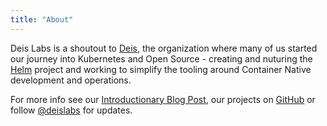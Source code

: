 ```yaml
---
title: "About"
---
```


Deis Labs is a shoutout to [Deis](https://github.com/deis), the organization where many of us started our
journey into Kubernetes and Open Source - creating and nuturing the [Helm](https://helm.sh/) project
and working to simplify the tooling around Container Native development and
operations.


For more info see our [Introductionary Blog Post](/posts/hello-world/), our projects on [GitHub](https://github.com/deislabs/) or follow [@deislabs](https://twitter.com/deislabs) for updates.
